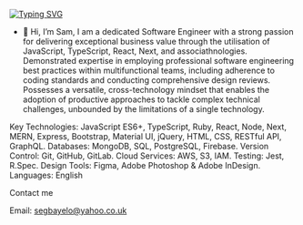 [![Typing SVG](https://readme-typing-svg.demolab.com?font=Exo+2&size=24&duration=4000&pause=1000&color=4E22F7&center=true&vCenter=true&width=320&lines=Full+Stack+Web+Developer)](https://git.io/typing-svg)

- 👋 Hi, I’m Sam, I am a dedicated Software Engineer with a strong passion for delivering exceptional business value through the utilisation of JavaScript, TypeScript, React, Next, and associathnologies. Demonstrated expertise in employing professional software engineering best practices within multifunctional teams, including adherence to coding standards and conducting comprehensive design reviews. Possesses a versatile, cross-technology mindset that enables the adoption of productive approaches to tackle complex technical challenges, unbounded by the limitations of a single technology.

Key Technologies: JavaScript ES6+, TypeScript, Ruby, React, Node, Next, MERN, Express, Bootstrap, Material UI, jQuery, HTML, CSS, RESTful API, GraphQL. Databases: MongoDB, SQL, PostgreSQL, Firebase. Version Control: Git, GitHub, GitLab. Cloud Services: AWS, S3, IAM. Testing: Jest, R.Spec. Design Tools: Figma, Adobe Photoshop & Adobe InDesign. Languages: English


Contact me

Email: segbayelo@yahoo.co.uk

                  
     
